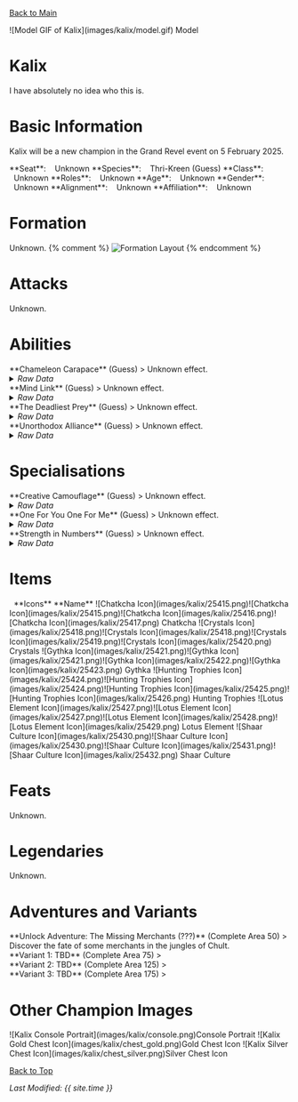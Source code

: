 [Back to Main](index.md)

<span class="championPortraitsRow">
    <span class="championPortraitsColumn">
        <span class="championPortraitsImage">
            ![Model GIF of Kalix](images/kalix/model.gif)
        </span>
        <span>
        Model
        </span>
    </span>
</span>

# Kalix

I have absolutely no idea who this is.

# Basic Information

Kalix will be a new champion in the Grand Revel event on 5 February 2025.

<span class="champStatsTableColumn">
    <span class="champStatsTableRow">
        <span class="champStatsTableInfoHeader">
            <span style="margin-right:4px;">**Seat**:</span>
        </span>
        <span class="champStatsTableInfoSmall">
            <span style="margin-left:8px;">Unknown</span>
        </span>
    </span>
    <span class="champStatsTableRow">
        <span class="champStatsTableInfoHeader">
            <span style="margin-right:4px;">**Species**:</span>
        </span>
        <span class="champStatsTableInfoSmall">
            <span style="margin-left:8px;">Thri-Kreen (Guess)</span>
        </span>
    </span>
    <span class="champStatsTableRow">
        <span class="champStatsTableInfoHeader">
            <span style="margin-right:4px;">**Class**:</span>
        </span>
        <span class="champStatsTableInfoSmall">
            <span style="margin-left:8px;">Unknown</span>
        </span>
    </span>
    <span class="champStatsTableRow">
        <span class="champStatsTableInfoHeader">
            <span style="margin-right:4px;">**Roles**:</span>
        </span>
        <span class="champStatsTableInfoSmall">
            <span style="margin-left:8px;">Unknown</span>
        </span>
    </span>
    <span class="champStatsTableRow">
        <span class="champStatsTableInfoHeader">
            <span style="margin-right:4px;">**Age**:</span>
        </span>
        <span class="champStatsTableInfoSmall">
            <span style="margin-left:8px;">Unknown</span>
        </span>
    </span>
    <span class="champStatsTableRow">
        <span class="champStatsTableInfoHeader">
            <span style="margin-right:4px;">**Gender**:</span>
        </span>
        <span class="champStatsTableInfoSmall">
            <span style="margin-left:8px;">Unknown</span>
        </span>
    </span>
    <span class="champStatsTableRow">
        <span class="champStatsTableInfoHeader">
            <span style="margin-right:4px;">**Alignment**:</span>
        </span>
        <span class="champStatsTableInfoSmall">
            <span style="margin-left:8px;">Unknown</span>
        </span>
    </span>
    <span class="champStatsTableRow">
        <span class="champStatsTableInfoHeader">
            <span style="margin-right:4px;">**Affiliation**:</span>
        </span>
        <span class="champStatsTableInfoSmall">
            <span style="margin-left:8px;">Unknown</span>
        </span>
    </span>
</span>

# Formation

Unknown.
{% comment %}
<span class="formationBorder">
    ![Formation Layout](images/kalix/formation.png)
</span>
{% endcomment %}

# Attacks

Unknown.

# Abilities

<div markdown="1" class="abilityBorder"><div markdown="1" class="abilityBorderInner">
**Chameleon Carapace** (Guess)
> Unknown effect.
<details><summary><em>Raw Data</em></summary>
<p>
<pre>
{
    "id": 25406,
    "graphic": "Icons/Events/2018GrandRevel/GrandRevel_Y8/Icon_Formation_KalixChameleonCarapace",
    "v": 2,
    "fs": 0,
    "p": 0,
    "type": 1,
    "export_params": {
        "uses": [
            "icon"
        ],
        "quantize": true
    }
}
</pre>
</p>
</details>
</div></div>

<div markdown="1" class="abilityBorder"><div markdown="1" class="abilityBorderInner">
**Mind Link** (Guess)
> Unknown effect.
<details><summary><em>Raw Data</em></summary>
<p>
<pre>
{
    "id": 25407,
    "graphic": "Icons/Events/2018GrandRevel/GrandRevel_Y8/Icon_Formation_KalixMindLink",
    "v": 2,
    "fs": 0,
    "p": 0,
    "type": 1,
    "export_params": {
        "uses": [
            "icon"
        ],
        "quantize": true
    }
}
</pre>
</p>
</details>
</div></div>

<div markdown="1" class="abilityBorder"><div markdown="1" class="abilityBorderInner">
**The Deadliest Prey** (Guess)
> Unknown effect.
<details><summary><em>Raw Data</em></summary>
<p>
<pre>
{
    "id": 25408,
    "graphic": "Icons/Events/2018GrandRevel/GrandRevel_Y8/Icon_Formation_KalixTheDeadliestPrey",
    "v": 2,
    "fs": 0,
    "p": 0,
    "type": 1,
    "export_params": {
        "uses": [
            "icon"
        ],
        "quantize": true
    }
}
</pre>
</p>
</details>
</div></div>

<div markdown="1" class="abilityBorder"><div markdown="1" class="abilityBorderInner">
**Unorthodox Alliance** (Guess)
> Unknown effect.
<details><summary><em>Raw Data</em></summary>
<p>
<pre>
{
    "id": 25409,
    "graphic": "Icons/Events/2018GrandRevel/GrandRevel_Y8/Icon_Formation_KalixUnorthodoxAlliance",
    "v": 2,
    "fs": 0,
    "p": 0,
    "type": 1,
    "export_params": {
        "uses": [
            "icon"
        ],
        "quantize": true
    }
}
</pre>
</p>
</details>
</div></div>

# Specialisations

<div markdown="1" class="abilityBorder"><div markdown="1" class="abilityBorderInner">
**Creative Camouflage** (Guess)
> Unknown effect.
<details><summary><em>Raw Data</em></summary>
<p>
<pre>
{
    "id": 25411,
    "graphic": "Icons/Events/2018GrandRevel/GrandRevel_Y8/Icon_Specialization_KalixCreativeCamouflage",
    "v": 2,
    "fs": 0,
    "p": 0,
    "type": 1,
    "export_params": {
        "uses": [
            "icon"
        ],
        "quantize": true
    }
}
</pre>
</p>
</details>
</div></div>

<div markdown="1" class="abilityBorder"><div markdown="1" class="abilityBorderInner">
**One For You One For Me** (Guess)
> Unknown effect.
<details><summary><em>Raw Data</em></summary>
<p>
<pre>
{
    "id": 25412,
    "graphic": "Icons/Events/2018GrandRevel/GrandRevel_Y8/Icon_Specialization_KalixOneForYouOneForMe",
    "v": 2,
    "fs": 0,
    "p": 0,
    "type": 1,
    "export_params": {
        "uses": [
            "icon"
        ],
        "quantize": true
    }
}
</pre>
</p>
</details>
</div></div>

<div markdown="1" class="abilityBorder"><div markdown="1" class="abilityBorderInner">
**Strength in Numbers** (Guess)
> Unknown effect.
<details><summary><em>Raw Data</em></summary>
<p>
<pre>
{
    "id": 25413,
    "graphic": "Icons/Events/2018GrandRevel/GrandRevel_Y8/Icon_Specialization_KalixStrengthinNumbers",
    "v": 2,
    "fs": 0,
    "p": 0,
    "type": 1,
    "export_params": {
        "uses": [
            "icon"
        ],
        "quantize": true
    }
}
</pre>
</p>
</details>
</div></div>

# Items

<span class="itemTableColumn">
    <span class="itemTableRowHeader">
        <span class="itemTableIcon">
            <span style="margin-left:8px;">**Icons**</span>
        </span>
        <span class="itemTableNameSmall">
            **Name**
        </span>
    </span>
    <span class="itemTableRow">
        <span class="itemTableIcon">
            <span class="itemTableIcon1">![Chatkcha Icon](images/kalix/25415.png)</span><span class="itemTableIcon2">![Chatkcha Icon](images/kalix/25415.png)</span><span class="itemTableIcon3">![Chatkcha Icon](images/kalix/25416.png)</span><span class="itemTableIcon4">![Chatkcha Icon](images/kalix/25417.png)</span>
        </span>
        <span class="itemTableNameSmall">
            Chatkcha
        </span>
    </span>
    <span class="itemTableRow">
        <span class="itemTableIcon">
            <span class="itemTableIcon1">![Crystals Icon](images/kalix/25418.png)</span><span class="itemTableIcon2">![Crystals Icon](images/kalix/25418.png)</span><span class="itemTableIcon3">![Crystals Icon](images/kalix/25419.png)</span><span class="itemTableIcon4">![Crystals Icon](images/kalix/25420.png)</span>
        </span>
        <span class="itemTableNameSmall">
            Crystals
        </span>
    </span>
    <span class="itemTableRow">
        <span class="itemTableIcon">
            <span class="itemTableIcon1">![Gythka Icon](images/kalix/25421.png)</span><span class="itemTableIcon2">![Gythka Icon](images/kalix/25421.png)</span><span class="itemTableIcon3">![Gythka Icon](images/kalix/25422.png)</span><span class="itemTableIcon4">![Gythka Icon](images/kalix/25423.png)</span>
        </span>
        <span class="itemTableNameSmall">
            Gythka
        </span>
    </span>
    <span class="itemTableRow">
        <span class="itemTableIcon">
            <span class="itemTableIcon1">![Hunting Trophies Icon](images/kalix/25424.png)</span><span class="itemTableIcon2">![Hunting Trophies Icon](images/kalix/25424.png)</span><span class="itemTableIcon3">![Hunting Trophies Icon](images/kalix/25425.png)</span><span class="itemTableIcon4">![Hunting Trophies Icon](images/kalix/25426.png)</span>
        </span>
        <span class="itemTableNameSmall">
            Hunting Trophies
        </span>
    </span>
    <span class="itemTableRow">
        <span class="itemTableIcon">
            <span class="itemTableIcon1">![Lotus Element Icon](images/kalix/25427.png)</span><span class="itemTableIcon2">![Lotus Element Icon](images/kalix/25427.png)</span><span class="itemTableIcon3">![Lotus Element Icon](images/kalix/25428.png)</span><span class="itemTableIcon4">![Lotus Element Icon](images/kalix/25429.png)</span>
        </span>
        <span class="itemTableNameSmall">
            Lotus Element
        </span>
    </span>
    <span class="itemTableRow">
        <span class="itemTableIcon">
            <span class="itemTableIcon1">![Shaar Culture Icon](images/kalix/25430.png)</span><span class="itemTableIcon2">![Shaar Culture Icon](images/kalix/25430.png)</span><span class="itemTableIcon3">![Shaar Culture Icon](images/kalix/25431.png)</span><span class="itemTableIcon4">![Shaar Culture Icon](images/kalix/25432.png)</span>
        </span>
        <span class="itemTableNameSmall">
            Shaar Culture
        </span>
    </span>
</span>

# Feats

Unknown.

# Legendaries

Unknown.

# Adventures and Variants

<div markdown="1" class="abilityBorder"><div markdown="1" class="abilityBorderInner">
**Unlock Adventure: The Missing Merchants (???)** (Complete Area 50)
> Discover the fate of some merchants in the jungles of Chult.
</div></div>
<div markdown="1" class="abilityBorder"><div markdown="1" class="abilityBorderInner">
**Variant 1: TBD** (Complete Area 75)
> 
</div></div>
<div markdown="1" class="abilityBorder"><div markdown="1" class="abilityBorderInner">
**Variant 2: TBD** (Complete Area 125)
> 
</div></div>
<div markdown="1" class="abilityBorder"><div markdown="1" class="abilityBorderInner">
**Variant 3: TBD** (Complete Area 175)
> 
</div></div>

# Other Champion Images

<span class="championImagesColumn">
    <span class="championImagesRow">
        <span class="championImagesPortrait">
            ![Kalix Console Portrait](images/kalix/console.png)Console Portrait
        </span>
    </span>
    <span class="championImagesRow">
        <span class="championImagesChests">
            ![Kalix Gold Chest Icon](images/kalix/chest_gold.png)Gold Chest Icon
        </span>
        <span class="championImagesChests">
            ![Kalix Silver Chest Icon](images/kalix/chest_silver.png)Silver Chest Icon
        </span>
    </span>
</span>

[Back to Top](#top)

*Last Modified: {{ site.time }}*